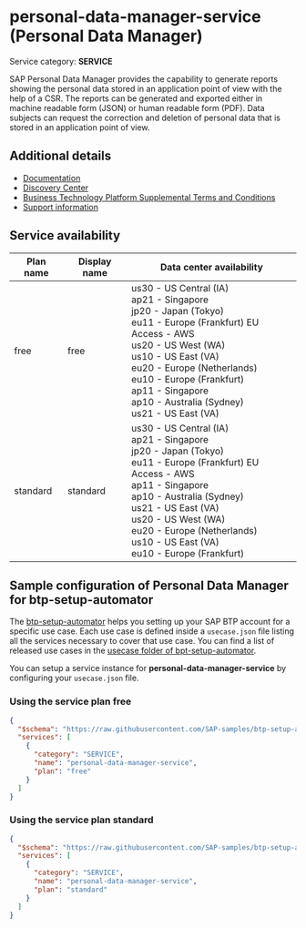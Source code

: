 # **personal-data-manager-service** (Personal Data Manager)

Service category: **SERVICE**

SAP Personal Data Manager provides the capability to generate reports showing the personal data stored in an application point of view with the help of a CSR. The reports can be generated and exported either in machine readable form (JSON) or human readable form (PDF). Data subjects can request the correction and deletion of personal data that is stored in an application point of view.

## Additional details

- [Documentation](https://help.sap.com/viewer/product/PERSONAL_DATA_MANAGER/SHIP/en-US)
- [Discovery Center](https://discovery-center.cloud.sap/serviceCatalog/personal-data-manager)
- [Business Technology Platform Supplemental Terms and Conditions](https://www.sap.com/about/trust-center/agreements/cloud/cloud-services.html?tag=language:english&search=Supplement%20Business%20Technology%20Platform&sort=latest_desc)
- [Support information](https://help.sap.com/viewer/620a3ea6aaf64610accdd05cca9e3de2/SHIP/en-US/392fff93d1de4d168d320010ddc3b803.html)

## Service availability

| Plan name | Display name | Data center availability  |
|------|----------------|---------------------------|
|  free  |  free  | us30 - US Central (IA)<br> ap21 - Singapore<br> jp20 - Japan (Tokyo)<br> eu11 - Europe (Frankfurt) EU Access - AWS<br> us20 - US West (WA)<br> us10 - US East (VA)<br> eu20 - Europe (Netherlands)<br> eu10 - Europe (Frankfurt)<br> ap11 - Singapore<br> ap10 - Australia (Sydney)<br> us21 - US East (VA)  |
|  standard  |  standard  | us30 - US Central (IA)<br> ap21 - Singapore<br> jp20 - Japan (Tokyo)<br> eu11 - Europe (Frankfurt) EU Access - AWS<br> ap11 - Singapore<br> ap10 - Australia (Sydney)<br> us21 - US East (VA)<br> us20 - US West (WA)<br> eu20 - Europe (Netherlands)<br> us10 - US East (VA)<br> eu10 - Europe (Frankfurt)  |

## Sample configuration of **Personal Data Manager** for btp-setup-automator

The [btp-setup-automator](https://github.com/SAP-samples/btp-setup-automator) helps you setting up your SAP BTP account for a specific use case. Each use case is defined inside a `usecase.json` file listing all the services necessary to cover that use case. You can find a list of released use cases in the [usecase folder of bpt-setup-automator](https://github.com/SAP-samples/btp-setup-automator/tree/main/usecases).

You can setup a service instance for **personal-data-manager-service** by configuring your `usecase.json` file.

### Using the service plan **free**

```json
{
  "$schema": "https://raw.githubusercontent.com/SAP-samples/btp-setup-automator/main/libs/btpsa-usecase.json",
  "services": [
    {
      "category": "SERVICE",
      "name": "personal-data-manager-service",
      "plan": "free"
    }
  ]
}
```

### Using the service plan **standard**

```json
{
  "$schema": "https://raw.githubusercontent.com/SAP-samples/btp-setup-automator/main/libs/btpsa-usecase.json",
  "services": [
    {
      "category": "SERVICE",
      "name": "personal-data-manager-service",
      "plan": "standard"
    }
  ]
}
```
